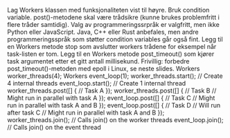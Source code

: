 Lag Workers klassen med
funksjonaliteten vist til høyre.
Bruk condition variable.
post()-metodene skal være
trådsikre (kunne brukes
problemfritt i flere tråder samtidig).
Valg av programmeringssrpråk er
valgfritt, men ikke Python eller
JavaScript. Java, C++ eller Rust
anbefales, men andre
programmeringsspråk som støtter
condition variables går også fint.
Legg til en Workers metode stop
som avslutter workers trådene for
eksempel når task-listen er tom.
Legg til en Workers metode
post_timeout() som kjører task
argumentet etter et gitt antall
millisekund.
Frivillig: forbedre
post_timeout()-metoden med
epoll i Linux, se neste slides.
Workers worker_threads(4);
Workers event_loop(1);
worker_threads.start(); // Create 4 internal threads
event_loop.start(); // Create 1 internal thread
worker_threads.post([] {
// Task A
});
worker_threads.post([] {
// Task B
// Might run in parallel with task A
});
event_loop.post([] {
// Task C
// Might run in parallel with task A and B
});
event_loop.post([] {
// Task D
// Will run after task C
// Might run in parallel with task A and B
});
worker_threads.join(); // Calls join() on the worker threads
event_loop.join(); // Calls join() on the event thread
